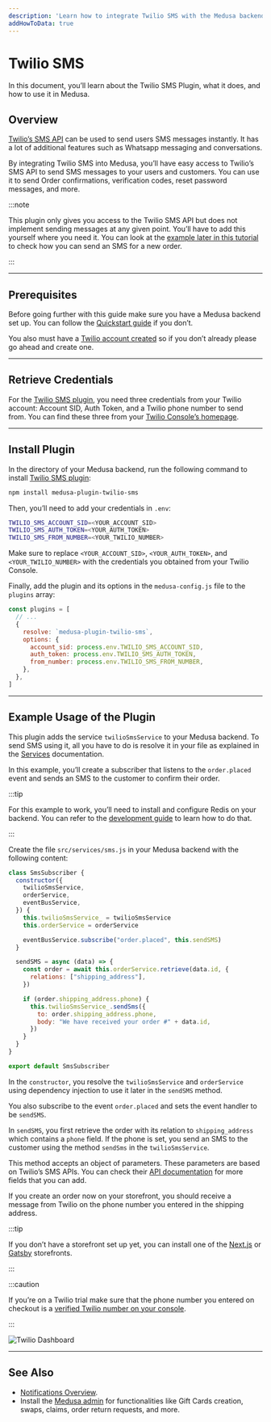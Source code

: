 ```yaml
---
description: 'Learn how to integrate Twilio SMS with the Medusa backend. Learn how to install the Twilio SMS plugin and test it out.'
addHowToData: true
---
```


# Twilio SMS

In this document, you’ll learn about the Twilio SMS Plugin, what it does, and how to use it in Medusa.

## Overview

[Twilio’s SMS API](https://www.twilio.com/sms) can be used to send users SMS messages instantly. It has a lot of additional features such as Whatsapp messaging and conversations.

By integrating Twilio SMS into Medusa, you’ll have easy access to Twilio’s SMS API to send SMS messages to your users and customers. You can use it to send Order confirmations, verification codes, reset password messages, and more.

:::note

This plugin only gives you access to the Twilio SMS API but does not implement sending messages at any given point. You’ll have to add this yourself where you need it. You can look at the [example later in this tutorial](#example-usage-of-the-plugin) to check how you can send an SMS for a new order.

:::

---

## Prerequisites

Before going further with this guide make sure you have a Medusa backend set up. You can follow the [Quickstart guide](../../development/backend/install.mdx) if you don’t.

You also must have a [Twilio account created](https://www.twilio.com/sms) so if you don’t already please go ahead and create one.

---

## Retrieve Credentials

For the [Twilio SMS plugin](https://github.com/medusajs/medusa/tree/master/packages/medusa-plugin-twilio-sms), you need three credentials from your Twilio account: Account SID, Auth Token, and a Twilio phone number to send from. You can find these three from your [Twilio Console’s homepage](https://console.twilio.com).

---

## Install Plugin

In the directory of your Medusa backend, run the following command to install [Twilio SMS plugin](https://github.com/medusajs/medusa/tree/master/packages/medusa-plugin-twilio-sms):

```bash npm2yarn
npm install medusa-plugin-twilio-sms
```

Then, you’ll need to add your credentials in `.env`:

```bash
TWILIO_SMS_ACCOUNT_SID=<YOUR_ACCOUNT_SID>
TWILIO_SMS_AUTH_TOKEN=<YOUR_AUTH_TOKEN>
TWILIO_SMS_FROM_NUMBER=<YOUR_TWILIO_NUMBER>
```

Make sure to replace `<YOUR_ACCOUNT_SID>`, `<YOUR_AUTH_TOKEN>`, and `<YOUR_TWILIO_NUMBER>` with the credentials you obtained from your Twilio Console.

Finally, add the plugin and its options in the `medusa-config.js` file to the `plugins` array:

```jsx title=medusa-config.js
const plugins = [
  // ...
  {
    resolve: `medusa-plugin-twilio-sms`,
    options: {
      account_sid: process.env.TWILIO_SMS_ACCOUNT_SID,
      auth_token: process.env.TWILIO_SMS_AUTH_TOKEN,
      from_number: process.env.TWILIO_SMS_FROM_NUMBER,
    },
  },
]
```

---

## Example Usage of the Plugin

This plugin adds the service `twilioSmsService` to your Medusa backend. To send SMS using it, all you have to do is resolve it in your file as explained in the [Services](../../development/services/create-service.md#using-your-custom-service) documentation.

In this example, you’ll create a subscriber that listens to the `order.placed` event and sends an SMS to the customer to confirm their order.

:::tip

For this example to work, you’ll need to install and configure Redis on your backend. You can refer to the [development guide](../../development/backend/prepare-environment.mdx#redis) to learn how to do that.

:::

Create the file `src/services/sms.js` in your Medusa backend with the following content:

```jsx title=src/services/sms.js
class SmsSubscriber {
  constructor({ 
    twilioSmsService, 
    orderService, 
    eventBusService,
  }) {
    this.twilioSmsService_ = twilioSmsService
    this.orderService = orderService

    eventBusService.subscribe("order.placed", this.sendSMS)
  }

  sendSMS = async (data) => {
    const order = await this.orderService.retrieve(data.id, {
      relations: ["shipping_address"],
    })

    if (order.shipping_address.phone) {
      this.twilioSmsService_.sendSms({
        to: order.shipping_address.phone,
        body: "We have received your order #" + data.id,
      })
    }
  }
}

export default SmsSubscriber
```

In the `constructor`, you resolve the `twilioSmsService` and `orderService` using dependency injection to use it later in the `sendSMS` method.

You also subscribe to the event `order.placed` and sets the event handler to be `sendSMS`.

In `sendSMS`, you first retrieve the order with its relation to `shipping_address` which contains a `phone` field. If the phone is set, you send an SMS to the customer using the method `sendSms` in the `twilioSmsService`.

This method accepts an object of parameters. These parameters are based on Twilio’s SMS APIs. You can check their [API documentation](https://www.twilio.com/docs/sms/api/message-resource#create-a-message-resource) for more fields that you can add.

If you create an order now on your storefront, you should receive a message from Twilio on the phone number you entered in the shipping address.

:::tip

If you don’t have a storefront set up yet, you can install one of the [Next.js](../../starters/nextjs-medusa-starter.mdx) or [Gatsby](../../starters/gatsby-medusa-starter.mdx) storefronts.

:::

:::caution

If you’re on a Twilio trial make sure that the phone number you entered on checkout is a [verified Twilio number on your console](https://console.twilio.com/us1/develop/phone-numbers/manage/verified).

:::

![Twilio Dashboard](https://res.cloudinary.com/dza7lstvk/image/upload/v1668001219/Medusa%20Docs/Stripe/MXtQMiL_kb7kxe.png)

---

## See Also

- [Notifications Overview](../../development/notification/overview.md).
- Install the [Medusa admin](../../admin/quickstart.mdx) for functionalities like Gift Cards creation, swaps, claims, order return requests, and more.
